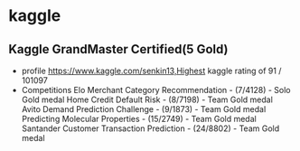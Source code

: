 # kaggle
## Kaggle GrandMaster Certified(5 Gold)
- profile
https://www.kaggle.com/senkin13,Highest kaggle rating of 91 / 101097
- Competitions
Elo Merchant Category Recommendation - (7/4128) - Solo Gold medal 
Home Credit Default Risk - (8/7198) - Team Gold medal 
Avito Demand Prediction Challenge - (9/1873) - Team Gold medal 
Predicting Molecular Properties - (15/2749) - Team Gold medal 
Santander Customer Transaction Prediction - (24/8802) - Team Gold medal
